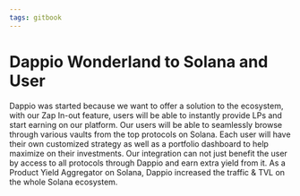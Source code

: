 ```yaml
---
tags: gitbook
---
```


# Dappio Wonderland to Solana and User

Dappio was started because we want to offer a solution to the ecosystem, with our Zap In-out feature, users will be able to instantly provide LPs and start earning on our platform. Our users will be able to seamlessly browse through various vaults from the top protocols on Solana. Each user will have their own customized strategy as well as a portfolio dashboard to help maximize on their investments. Our integration can not just benefit the user by access to all protocols through Dappio and earn extra yield from it. As a Product Yield Aggregator on Solana, Dappio increased the traffic & TVL on the whole Solana ecosystem. 


